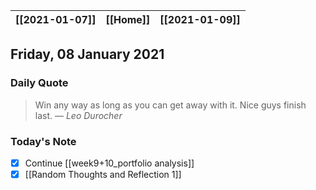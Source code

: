 | [[2021-01-07]] | [[Home]] | [[2021-01-09]] |
| :------------: | :------: | :------------: |

## Friday, 08 January 2021

### Daily Quote
> Win any way as long as you can get away with it. Nice guys finish last.
> &mdash; <cite>Leo Durocher</cite>

### Today's Note

- [x] Continue [[week9+10_portfolio analysis]]
- [x] [[Random Thoughts and Reflection 1]] 